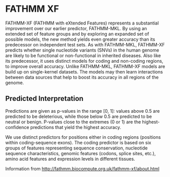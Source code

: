 # FATHMM XF 

FATHMM-XF (FATHMM with eXtended Features) represents a substantial improvement over our earlier predictor, FATHMM-MKL. By using an extended set of feature groups and by exploring an expanded set of possible models, the new method yields even greater accuracy than its predecessor on independent test sets. As with FATHMM-MKL, FATHMM-XF predicts whether single nucleotide variants (SNVs) in the human genome are likely to be functional or non-functional in inherited diseases. Also like its predecessor, it uses distinct models for coding and non-coding regions, to improve overall accuracy. Unlike FATHMM-MKL, FATHMM-XF models are build up on single-kernel datasets. The models may then learn interactions between data sources that help to boost its accuracy in all regions of the genome.

## Predicted Interpretation

Predictions are given as p-values in the range [0, 1]: values above 0.5 are predicted to be deleterious, while those below 0.5 are predicted to be neutral or benign. P-values close to the extremes (0 or 1) are the highest-confidence predictions that yield the highest accuracy.

We use distinct predictors for positions either in coding regions (positions within coding-sequence exons). The coding predictor is based on six groups of features representing sequence conservation, nucleotide sequence characteristics, genomic features (codons, splice sites, etc.), amino acid features and expression levels in different tissues. 

Information from http://fathmm.biocompute.org.uk/fathmm-xf/about.html
